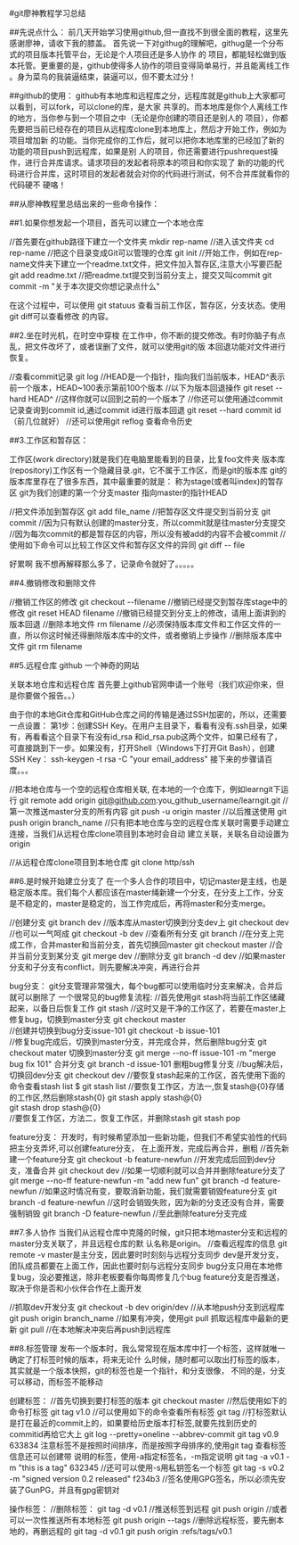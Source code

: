 #git廖神教程学习总结

##先说点什么：
前几天开始学习使用github,但一直找不到很全面的教程，这里先感谢廖神，请收下我的膝盖。
首先说一下对githug的理解吧，githug是一个分布式的项目版本托管平台，无论是个人项目还是多人协作
的
项目，都能轻松做到版本托管。更重要的是，github使得多人协作的项目变得简单易行，并且能离线工作
。身为菜鸟的我装逼结束，装逼可以，但不要太过分！

##github的使用：
github有本地库和远程库之分，远程库就是github上大家都可以看到，可以fork，可以clone的库，是大家
共享的。而本地库是你个人离线工作的地方，当你参与到一个项目之中（无论是你创建的项目还是别人的
项目），你都先要把当前已经存在的项目从远程库clone到本地库上，然后才开始工作，例如为项目增加新
的功能。当你完成你的工作后，就可以把你本地库里的已经加了新的功能的项目push到远程库，如果是别
人的项目，你还需要进行pushrequest操作，进行合并库请求。请求项目的发起者将原本的项目和你实现了
新的功能的代码进行合并库，这时项目的发起者就会对你的代码进行测试，何不合并库就看你的代码硬不
硬咯！

##从廖神教程里总结出来的一些命令操作：

##1.如果你想发起一个项目，首先可以建立一个本地仓库

//首先要在github路径下建立一个文件夹
mkdir rep-name
//进入该文件夹
cd rep-name
//把这个目录变成Git可以管理的仓库
git init 
//开始工作，例如在rep-name文件夹下建立一个readme.txt文件，把文件加入暂存区,注意大小写要匹配
git add readme.txt
//把readme.txt提交到当前分支上，提交又叫commit
git commit -m "关于本次提交你想记录点什么"

在这个过程中，可以使用 git statuus 查看当前工作区，暂存区，分支状态。使用git diff可以查看修改
的内容。

##2.坐在时光机，在时空中穿梭
在工作中，你不断的提交修改。有时你脑子有点乱，把文件改坏了，或者误删了文件，就可以使用git的版
本回退功能对文件进行恢复。

//查看commit记录
git log
//HEAD是一个指针，指向我们当前版本，HEAD^表示前一个版本，HEAD~100表示第前100个版本
//以下为版本回退操作
git reset --hard HEAD^
//这样你就可以回到之前的一个版本了
//你还可以使用通过commit记录查询到commit id,通过commit id进行版本回退
git reset --hard commit id（前几位就好）
//还可以使用git reflog 查看命令历史

##3.工作区和暂存区：		

工作区(work directory)就是我们在电脑里能看到的目录，比复foo文件夹
版本库(repository)工作区有一个隐藏目录.git，它不属于工作区，而是git的版本库
git的版本库里存在了很多东西，其中最重要的就是：
称为stage(或者叫index)的暂存区
git为我们创建的第一个分支master
指向master的指针HEAD

//把文件添加到暂存区
git add file_name
//把暂存区文件提交到当前分支
git commit
//因为只有默认创建的master分支，所以commit就是往master分支提交
//因为每次commit的都是暂存区的内容，所以没有被add的内容不会被commit
//使用如下命令可以比较工作区文件和暂存区文件的异同
git diff -- file

好累啊
我不想再解释那么多了，记录命令就好了。。。。。

##4.撤销修改和删除文件

//撤销工作区的修改
git checkout --filename
//撤销已经提交到暂存库stage中的修改
git reset HEAD filename
//撤销已经提交到分支上的修改，请用上面讲到的版本回退
//删除本地文件
rm filename
//必须保持版本库文件和工作区文件的一直，所以你这时候还得删除版本库中的文件，或者撤销上步操作
//删除版本库中文件
git rm filename

##5.远程仓库
github 一个神奇的网站

关联本地仓库和远程仓库
首先要上github官网申请一个账号（我们欢迎你来，但是你要做个报告。。）

由于你的本地Git仓库和GitHub仓库之间的传输是通过SSH加密的，所以，还需要一点设置：
第1步：创建SSH Key。在用户主目录下，看看有没有.ssh目录，如果有，再看看这个目录下有没有id_rsa
和id_rsa.pub这两个文件，如果已经有了，可直接跳到下一步。如果没有，打开Shell（Windows下打开Git
 Bash），创建SSH Key：
ssh-keygen -t rsa -C "your email_address"
接下来的步骤请百度。。。

//把本地仓库与一个空的远程仓库相关联, 在本地的一个仓库下，例如learngit下运行
git remote add origin git@github.com:you_github_username/learngit.git
//第一次推送master分支的所有内容
git push -u origin master
//以后推送使用
git push origin branch_name
//只有把本地仓库与空的远程仓库关联时需要手动建立连接，当我们从远程仓库clone项目到本地时会自动
建立关联，关联名自动设置为origin

//从远程仓库clone项目到本地仓库
git clone http/ssh

##6.是时候开始建立分支了
在一个多人合作的项目中，切记master是主线，也是稳定版本库。我们每个人都应该在master绳新建一个分支，在分支上工作，分支是不稳定的，master是稳定的，当工作完成后，再将master和分支merge。

//创建分支
git branch dev
//版本库从master切换到分支dev上
git checkout dev
//也可以一气呵成
git checkout -b dev
//查看所有分支
git branch
//在分支上完成工作，合并master和当前分支，首先切换回master
git checkout master
//合并当前分支到某分支
git merge dev
//删除分支
git branch -d dev
//如果master分支和子分支有conflict，则先要解决冲突，再进行合并

bug分支：
git分支管理非常强大，每个bug都可以使用临时分支来解决，合并后就可以删除了
一个很常见的bug修复流程:
//首先使用git stash将当前工作区储藏起来，以备日后恢复工作
git stash
//这时又是干净的工作区了，若要在master上修复bug，切换到master分支
git checkout master			
//创建并切换到bug分支issue-101
git checkout -b issue-101		
//修复bug完成后，切换到master分支，并完成合并，然后删除bug分支
git checkout mater		切换到master分支
git merge --no-ff issue-101 -m "merge bug fix 101"	合并分支
git branch -d issue-101	删粗bug修复分支
//bug解决后，切换回dev分支
git checkout dev
//要恢复stash起来的工作区，首先使用下面的命令查看stash list
	$ git stash list
//要恢复工作区，方法一,恢复stash@{0}存储的工作区,然后删除stash{0}
git stash apply stash@{0}	
git stash drop stash@{0}	
//要恢复工作区，方法二，恢复工作区，并删除stash
git stash pop			

feature分支：
开发时，有时候希望添加一些新功能，但我们不希望实验性的代码把主分支弄坏,可以创建feature分支，
在上面开发，完成后再合并，删粗
//首先新建一个feature分支
git checkout -b feature-newfun
//开发完成后回到dev分支，准备合并
git checkout dev
//如果一切顺利就可以合并并删除feature分支了
git merge --no-ff feature-newfun -m "add new fun"
git branch -d feature-newfun
//如果这时情况有变，要取消新功能，我们就需要销毁feature分支
git branch -d feature-newfun 
//这时会销毁失败，因为新的分支还没有合并，需要强制销毁
git branch -D feature-newfun
//至此删除feature分支完成

##7.多人协作
当我们从远程仓库中克隆的时候，git只把本地master分支和远程的master分支关联了，并且远程仓库的默
认名称是origin。
//查看远程库的信息
git remote -v
master是主分支，因此要时时刻刻与远程分支同步
dev是开发分支，团队成员都要在上面工作，因此也要时刻与远程分支同步
bug分支只用在本地修复bug，没必要推送，除非老板要看你每周修复几个bug
feature分支是否推送，取决于你是否和小伙伴合作在上面开发

//抓取dev开发分支
git checkout -b dev origin/dev
//从本地push分支到远程库
git push origin branch_name
//如果有冲突，使用git pull 抓取远程库中最新的更新
git pull
//在本地解决冲突后再push到远程库

##8.标签管理
发布一个版本时，我么常常现在版本库中打一个标签，这样就唯一确定了打标签时候的版本，将来无论什
么时候，随时都可以取出打标签的版本，其实就是一个版本快照，git的标签也是一个指针，和分支很像，
不同的是，分支可以移动，而标签不能移动

创建标签：
//首先切换到要打标签的版本
git checkout master
//然后使用如下的命令打标签
git tag v1.0
//可以使用如下的命令查看所有标签
git tag
//打标签默认是打在最近的commit上的，如果要给历史版本打标签,就要先找到历史的commitid再给它大上
git log --pretty=oneline --abbrev-commit
git tag v0.9 633834
注意标签不是按照时间排序，而是按照字母排序的,使用git tag <tagname>查看标签信息还可以创建带
说明的标签，使用-a指定标签名，-m指定说明
git tag -a v0.1 -m "this is a tag" 632345
//还可可以使用-s用私钥签名一个标签
git tag -s v0.2 -m "signed version 0.2 released" f234b3
//签名使用GPG签名，所以必须先安装了GunPG，并且有gpg密钥对

操作标签：
//删除标签：
git tag -d v0.1
//推送标签到远程
git push origin <tagname>
//或者可以一次性推送所有本地标签
git push origin --tags
//删除远程标签，要先删本地的，再删远程的
git tag -d v0.1
git push origin :refs/tags/v0.1